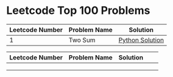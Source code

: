# Leetcode Top 100 Problems


|  Leetcode Number  | Problem Name |  Solution   | 
| ------| ------------ | ----------- |
| 1|Two Sum| [Python Solution](./Algorithmic_Problem/two_sum.py) | [C++ Solution](./Algorithmic_Problem/two_sum.py) | [JavaScript Solution](./Algorithmic_Problem/two_sum.py) |

| Leetcode Number  |  Problem Name | Solution  |   |   |
|---|---|---|---|---|
|   |   |   |   |   |
|   |   |   |   |   |
|   |   |   |   |   |







